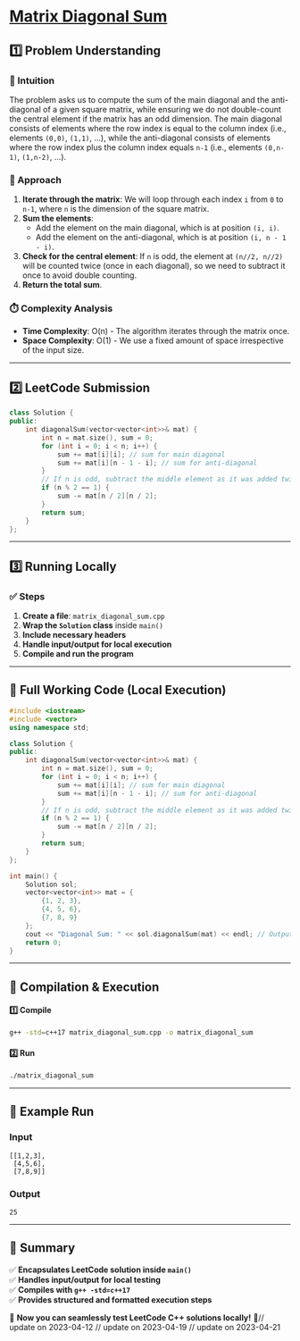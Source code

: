 # **[Matrix Diagonal Sum](https://leetcode.com/problems/matrix-diagonal-sum/description/)**  

## **1️⃣ Problem Understanding**  
### **📌 Intuition**  
The problem asks us to compute the sum of the main diagonal and the anti-diagonal of a given square matrix, while ensuring we do not double-count the central element if the matrix has an odd dimension. The main diagonal consists of elements where the row index is equal to the column index (i.e., elements `(0,0)`, `(1,1)`, ...), while the anti-diagonal consists of elements where the row index plus the column index equals `n-1` (i.e., elements `(0,n-1)`, `(1,n-2)`, ...).

### **🚀 Approach**  
1. **Iterate through the matrix**: We will loop through each index `i` from `0` to `n-1`, where `n` is the dimension of the square matrix.
2. **Sum the elements**:
   - Add the element on the main diagonal, which is at position `(i, i)`.
   - Add the element on the anti-diagonal, which is at position `(i, n - 1 - i)`.
3. **Check for the central element**: If `n` is odd, the element at `(n//2, n//2)` will be counted twice (once in each diagonal), so we need to subtract it once to avoid double counting.
4. **Return the total sum**.

### **⏱️ Complexity Analysis**  
- **Time Complexity**: O(n) - The algorithm iterates through the matrix once.
- **Space Complexity**: O(1) - We use a fixed amount of space irrespective of the input size.

---  

## **2️⃣ LeetCode Submission**  
```cpp
class Solution {
public:
    int diagonalSum(vector<vector<int>>& mat) {
        int n = mat.size(), sum = 0;
        for (int i = 0; i < n; i++) {
            sum += mat[i][i]; // sum for main diagonal
            sum += mat[i][n - 1 - i]; // sum for anti-diagonal
        }
        // If n is odd, subtract the middle element as it was added twice
        if (n % 2 == 1) {
            sum -= mat[n / 2][n / 2];
        }
        return sum;
    }
};
```  

---  

## **3️⃣ Running Locally**  
### **✅ Steps**  
1. **Create a file**: `matrix_diagonal_sum.cpp`  
2. **Wrap the `Solution` class** inside `main()`  
3. **Include necessary headers**  
4. **Handle input/output for local execution**  
5. **Compile and run the program**  

---  

## **📝 Full Working Code (Local Execution)**  
```cpp
#include <iostream>
#include <vector>
using namespace std;

class Solution {
public:
    int diagonalSum(vector<vector<int>>& mat) {
        int n = mat.size(), sum = 0;
        for (int i = 0; i < n; i++) {
            sum += mat[i][i]; // sum for main diagonal
            sum += mat[i][n - 1 - i]; // sum for anti-diagonal
        }
        // If n is odd, subtract the middle element as it was added twice
        if (n % 2 == 1) {
            sum -= mat[n / 2][n / 2];
        }
        return sum;
    }
};

int main() {
    Solution sol;
    vector<vector<int>> mat = {
        {1, 2, 3},
        {4, 5, 6},
        {7, 8, 9}
    };
    cout << "Diagonal Sum: " << sol.diagonalSum(mat) << endl; // Output: 25
    return 0;
}
```  

---  

## **🔧 Compilation & Execution**  
#### **1️⃣ Compile**  
```bash
g++ -std=c++17 matrix_diagonal_sum.cpp -o matrix_diagonal_sum
```  

#### **2️⃣ Run**  
```bash
./matrix_diagonal_sum
```  

---  

## **🎯 Example Run**  
### **Input**  
```
[[1,2,3],
 [4,5,6],
 [7,8,9]]
```  
### **Output**  
```
25
```  

---  

## **📌 Summary**  
✅ **Encapsulates LeetCode solution inside `main()`**  
✅ **Handles input/output for local testing**  
✅ **Compiles with `g++ -std=c++17`**  
✅ **Provides structured and formatted execution steps**  

🚀 **Now you can seamlessly test LeetCode C++ solutions locally!** 🚀// update on 2023-04-12
// update on 2023-04-19
// update on 2023-04-21
